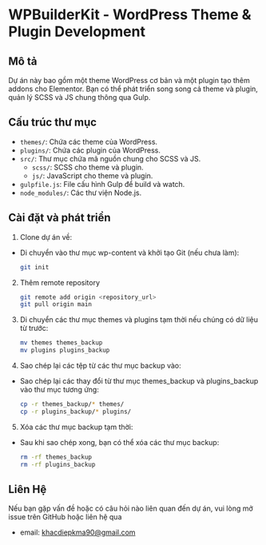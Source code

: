 # WPBuilderKit - WordPress Theme & Plugin Development

## Mô tả
Dự án này bao gồm một theme WordPress cơ bản và một plugin tạo thêm addons cho Elementor. Bạn có thể phát triển song song cả theme và plugin, quản lý SCSS và JS chung thông qua Gulp.

## Cấu trúc thư mục
- `themes/`: Chứa các theme của WordPress.
- `plugins/`: Chứa các plugin của WordPress.
- `src/`: Thư mục chứa mã nguồn chung cho SCSS và JS.
    - `scss/`: SCSS cho theme và plugin.
    - `js/`: JavaScript cho theme và plugin.
- `gulpfile.js`: File cấu hình Gulp để build và watch.
- `node_modules/`: Các thư viện Node.js.

## Cài đặt và phát triển
1. Clone dự án về:
- Di chuyển vào thư mục wp-content và khởi tạo Git (nếu chưa làm):
    ```bash
    git init
  
2. Thêm remote repository
     ```bash
   git remote add origin <repository_url>
   git pull origin main
   
3. Di chuyển các thư mục themes và plugins tạm thời nếu chúng có dữ liệu từ trước:
    ```bash
    mv themes themes_backup
    mv plugins plugins_backup
   
4. Sao chép lại các tệp từ các thư mục backup vào:
- Sao chép lại các thay đổi từ thư mục themes_backup và plugins_backup vào thư mục tương ứng:
    ```bash
    cp -r themes_backup/* themes/
    cp -r plugins_backup/* plugins/

5. Xóa các thư mục backup tạm thời:
- Sau khi sao chép xong, bạn có thể xóa các thư mục backup:
    ```bash
    rm -rf themes_backup
    rm -rf plugins_backup

## Liên Hệ

Nếu bạn gặp vấn đề hoặc có câu hỏi nào liên quan đến dự án, vui lòng mở issue trên GitHub hoặc liên hệ qua
- email: [khacdiepkma90@gmail.com](mailto:khacdiepkma90@gmail.com)